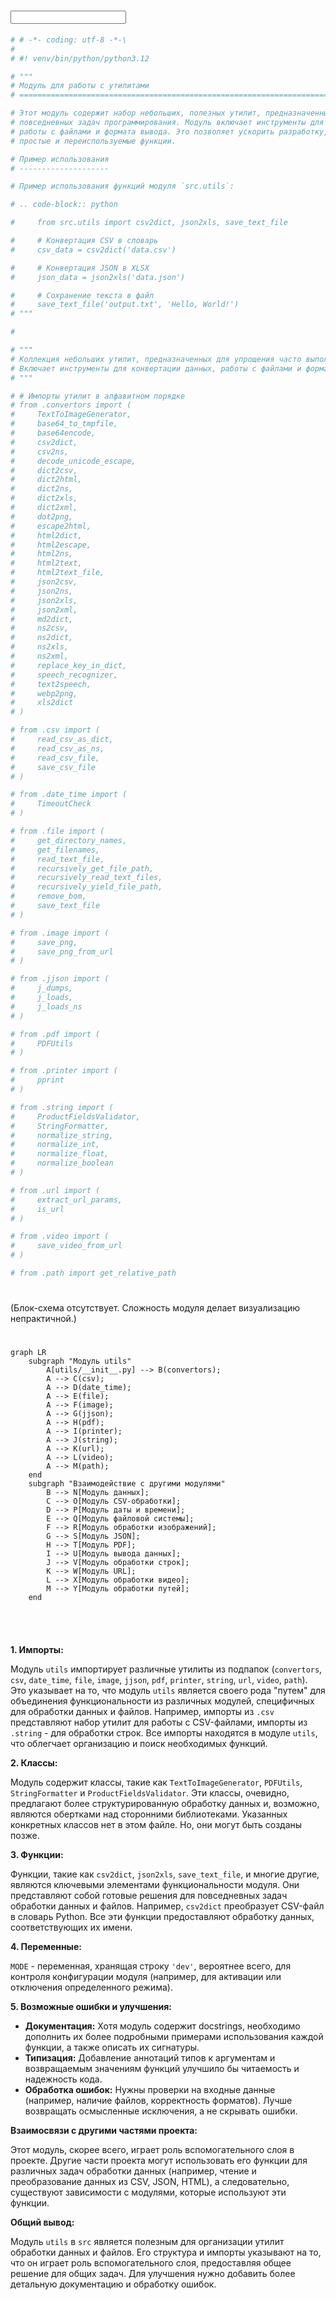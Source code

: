 # <input code>

```python
# # -*- coding: utf-8 -*-\
# 
# #! venv/bin/python/python3.12

# """
# Модуль для работы с утилитами
# =========================================================================================

# Этот модуль содержит набор небольших, полезных утилит, предназначенных для упрощения 
# повседневных задач программирования. Модуль включает инструменты для конвертации данных, 
# работы с файлами и формата вывода. Это позволяет ускорить разработку, предоставляя 
# простые и переиспользуемые функции.

# Пример использования
# --------------------

# Пример использования функций модуля `src.utils`:

# .. code-block:: python

#     from src.utils import csv2dict, json2xls, save_text_file

#     # Конвертация CSV в словарь
#     csv_data = csv2dict('data.csv')

#     # Конвертация JSON в XLSX
#     json_data = json2xls('data.json')

#     # Сохранение текста в файл
#     save_text_file('output.txt', 'Hello, World!')
# """

# 

# """ 
# Коллекция небольших утилит, предназначенных для упрощения часто выполняемых задач программирования.
# Включает инструменты для конвертации данных, работы с файлами и форматированного вывода.
# """

# # Импорты утилит в алфавитном порядке
# from .convertors import (
#     TextToImageGenerator,
#     base64_to_tmpfile,
#     base64encode,
#     csv2dict,
#     csv2ns,
#     decode_unicode_escape,
#     dict2csv,
#     dict2html,
#     dict2ns,
#     dict2xls,
#     dict2xml,
#     dot2png,
#     escape2html,
#     html2dict,
#     html2escape,
#     html2ns,
#     html2text,
#     html2text_file,
#     json2csv,
#     json2ns,
#     json2xls,
#     json2xml,
#     md2dict,
#     ns2csv,
#     ns2dict,
#     ns2xls,
#     ns2xml,
#     replace_key_in_dict,
#     speech_recognizer,
#     text2speech,
#     webp2png,
#     xls2dict
# )

# from .csv import (
#     read_csv_as_dict,
#     read_csv_as_ns,
#     read_csv_file,
#     save_csv_file
# )

# from .date_time import (
#     TimeoutCheck
# )

# from .file import (
#     get_directory_names,
#     get_filenames,
#     read_text_file,
#     recursively_get_file_path,
#     recursively_read_text_files,
#     recursively_yield_file_path,  
#     remove_bom,
#     save_text_file
# )

# from .image import (
#     save_png,
#     save_png_from_url
# )

# from .jjson import (
#     j_dumps,
#     j_loads,
#     j_loads_ns
# )

# from .pdf import (
#     PDFUtils
# )

# from .printer import (
#     pprint
# )

# from .string import (
#     ProductFieldsValidator,
#     StringFormatter,
#     normalize_string,
#     normalize_int,
#     normalize_float,
#     normalize_boolean
# )

# from .url import (
#     extract_url_params, 
#     is_url
# )

# from .video import (
#     save_video_from_url
# )

# from .path import get_relative_path
```

# <algorithm>

(Блок-схема отсутствует. Сложность модуля делает визуализацию непрактичной.)

# <mermaid>

```mermaid
graph LR
    subgraph "Модуль utils"
        A[utils/__init__.py] --> B(convertors);
        A --> C(csv);
        A --> D(date_time);
        A --> E(file);
        A --> F(image);
        A --> G(jjson);
        A --> H(pdf);
        A --> I(printer);
        A --> J(string);
        A --> K(url);
        A --> L(video);
        A --> M(path);
    end
    subgraph "Взаимодействие с другими модулями"
        B --> N[Модуль данных];
        C --> O[Модуль CSV-обработки];
        D --> P[Модуль даты и времени];
        E --> Q[Модуль файловой системы];
        F --> R[Модуль обработки изображений];
        G --> S[Модуль JSON];
        H --> T[Модуль PDF];
        I --> U[Модуль вывода данных];
        J --> V[Модуль обработки строк];
        K --> W[Модуль URL];
        L --> X[Модуль обработки видео];
        M --> Y[Модуль обработки путей];
    end
    
    
```

# <explanation>

**1. Импорты:**

Модуль `utils` импортирует различные утилиты из подпапок (`convertors`, `csv`, `date_time`, `file`, `image`, `jjson`, `pdf`, `printer`, `string`, `url`, `video`, `path`).  Это указывает на то, что модуль `utils` является своего рода "путем" для объединения функциональности из различных модулей, специфичных для обработки данных и файлов. Например, импорты из `.csv`  представляют набор утилит для работы с CSV-файлами, импорты из `.string` - для обработки строк.  Все импорты находятся в модуле `utils`, что облегчает организацию и поиск необходимых функций.

**2. Классы:**

Модуль содержит классы, такие как `TextToImageGenerator`, `PDFUtils`, `StringFormatter` и `ProductFieldsValidator`. Эти классы, очевидно,  предлагают более структурированную обработку данных и, возможно, являются обертками над сторонними библиотеками.  Указанных конкретных классов нет в этом файле. Но, они могут быть созданы позже.

**3. Функции:**

Функции, такие как `csv2dict`, `json2xls`, `save_text_file`,  и многие другие, являются ключевыми элементами функциональности модуля. Они представляют собой готовые решения для повседневных задач обработки данных и файлов.  Например, `csv2dict` преобразует CSV-файл в словарь Python. Все эти функции предоставляют обработку данных, соответствующих их имени.

**4. Переменные:**

`MODE` - переменная, хранящая строку `'dev'`, вероятнее всего,  для контроля конфигурации модуля (например, для активации или отключения определенного режима).

**5. Возможные ошибки и улучшения:**

*   **Документация:** Хотя модуль содержит docstrings,  необходимо дополнить их более подробными примерами использования каждой функции, а также описать их сигнатуры.
*   **Типизация:** Добавление аннотаций типов к аргументам и возвращаемым значениям функций улучшило бы читаемость и надежность кода.
*   **Обработка ошибок:**  Нужны проверки на входные данные (например, наличие файлов, корректность форматов). Лучше возвращать осмысленные исключения, а не скрывать ошибки.

**Взаимосвязи с другими частями проекта:**

Этот модуль, скорее всего, играет роль вспомогательного слоя в проекте. Другие части проекта могут использовать его функции для различных задач обработки данных (например, чтение и преобразование данных из CSV, JSON, HTML), а следовательно, существуют зависимости с модулями, которые используют эти функции.



**Общий вывод:**

Модуль `utils` в `src` является полезным для организации утилит обработки данных и файлов.  Его структура и импорты указывают на то, что он играет роль вспомогательного слоя, предоставляя общее решение для общих задач.  Для улучшения нужно добавить более детальную документацию и обработку ошибок.